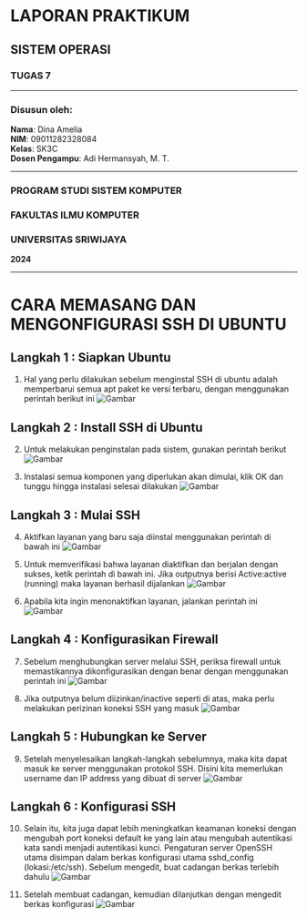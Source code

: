 # LAPORAN PRAKTIKUM
## SISTEM OPERASI
### TUGAS 7

---

### Disusun oleh:
**Nama**: Dina Amelia  
**NIM**: 09011282328084   
**Kelas**: SK3C  
**Dosen Pengampu**: Adi Hermansyah, M. T.

---

### PROGRAM STUDI SISTEM KOMPUTER  
### FAKULTAS ILMU KOMPUTER  
### UNIVERSITAS SRIWIJAYA  
**2024**

---

# CARA MEMASANG DAN MENGONFIGURASI SSH DI UBUNTU

## Langkah 1 : Siapkan Ubuntu
   1. Hal yang perlu dilakukan sebelum menginstal SSH di ubuntu adalah memperbarui semua apt paket ke versi terbaru, dengan menggunakan perintah berikut ini
      ![Gambar]()

## Langkah 2 : Install SSH di Ubuntu
   2. Untuk melakukan penginstalan pada sistem, gunakan perintah berikut
      ![Gambar]()
      
   3. Instalasi semua komponen yang  diperlukan akan dimulai, klik OK dan tunggu hingga instalasi selesai dilakukan
      ![Gambar]()

## Langkah 3 : Mulai SSH
   4. Aktifkan layanan yang baru saja diinstal menggunakan perintah di bawah ini
      ![Gambar]()

   5. Untuk memverifikasi bahwa layanan diaktifkan dan berjalan dengan sukses, ketik perintah di bawah ini. Jika outputnya berisi Active:active (running) maka layanan berhasil dijalankan 
      ![Gambar]()

   6. Apabila kita ingin menonaktifkan layanan, jalankan perintah ini
      ![Gambar]()

## Langkah 4 : Konfigurasikan Firewall
   7. Sebelum menghubungkan server melalui SSH, periksa firewall untuk memastikannya dikonfigurasikan dengan benar dengan menggunakan perintah ini
      ![Gambar]()

   8. Jika outputnya belum diizinkan/inactive seperti di atas, maka perlu melakukan perizinan koneksi SSH yang masuk
      ![Gambar]()

## Langkah 5 : Hubungkan ke Server
   9.  Setelah menyelesaikan langkah-langkah sebelumnya, maka kita dapat masuk ke server menggunakan protokol SSH. Disini kita memerlukan username dan IP address yang dibuat di server
       ![Gambar]()

## Langkah 6 : Konfigurasi SSH
   10. Selain itu, kita juga dapat lebih meningkatkan keamanan koneksi dengan mengubah port koneksi default ke yang lain atau mengubah autentikasi kata sandi menjadi autentikasi kunci.
       Pengaturan server OpenSSH utama disimpan dalam berkas konfigurasi utama sshd_config (lokasi:/etc/ssh). Sebelum mengedit, buat cadangan berkas terlebih dahulu
       ![Gambar]()

   11. Setelah membuat cadangan, kemudian dilanjutkan dengan mengedit berkas konfigurasi
       ![Gambar]()
